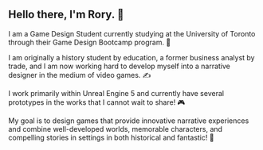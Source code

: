 ## Hello there, I'm Rory. 👋

I am a Game Design Student currently studying at the University of Toronto through their Game Design Bootcamp program. 🏫

I am originally a history student by education, a former business analyst by trade, and I am now working hard to develop myself into a narrative designer in the medium of video games. ✍

I work primarily within Unreal Engine 5 and currently have several prototypes in the works that I cannot wait to share! 🎮

My goal is to design games that provide innovative narrative experiences and combine well-developed worlds, memorable characters, and compelling stories in settings in both historical and fantastic! 📖
